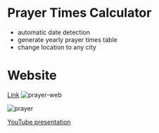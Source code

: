 # Prayer Times Calculator

- automatic date detection
- generate yearly prayer times table
- change location to any city

# Website
[Link](https://amar-husika.github.io/prayer-times-calculator)
![prayer-web](https://i.ibb.co/4M2BSfg/prayer-web.jpg)

![prayer](https://i.ibb.co/7vB1GPn/prayer.jpg)

[YouTube presentation](https://youtu.be/Km0QDPfP0Mo)

